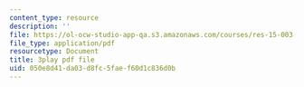 ```yaml
---
content_type: resource
description: ''
file: https://ol-ocw-studio-app-qa.s3.amazonaws.com/courses/res-15-003-shaping-the-future-of-work-15-662x-spring-2016/050e8d41da03d8fc5faef60d1c836d0b_CBToKajn2u4.pdf
file_type: application/pdf
resourcetype: Document
title: 3play pdf file
uid: 050e8d41-da03-d8fc-5fae-f60d1c836d0b
---
```

